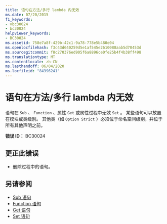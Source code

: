 ```yaml
---
title: 语句在方法/多行 lambda 内无效
ms.date: 07/20/2015
f1_keywords:
- vbc30024
- bc30024
helpviewer_keywords:
- BC30024
ms.assetid: 758e7a8f-429b-42c1-9a78-778e5b480e04
ms.openlocfilehash: f3c43d640259d5e1af545e2610088aab5d70453d
ms.sourcegitcommit: f8c270376ed905f6a8896ce0fe25b4f4b38ff498
ms.translationtype: MT
ms.contentlocale: zh-CN
ms.lasthandoff: 06/04/2020
ms.locfileid: "84396241"
---
```

# <a name="statement-is-not-valid-inside-a-methodmultiline-lambda"></a>语句在方法/多行 lambda 内无效
语句在 `Sub` 、 `Function` 、属性 `Get` 或属性过程中无效 `Set` 。 某些语句可以放置在模块或类级别。 其他类（如 `Option Strict` ）必须位于命名空间级别，并位于所有其他声明之前。  
  
 **错误 ID：** BC30024  
  
## <a name="to-correct-this-error"></a>更正此错误  
  
- 删除过程中的语句。  
  
## <a name="see-also"></a>另请参阅

- [Sub 语句](../statements/sub-statement.md)
- [Function 语句](../statements/function-statement.md)
- [Get 语句](../statements/get-statement.md)
- [Set 语句](../statements/set-statement.md)
